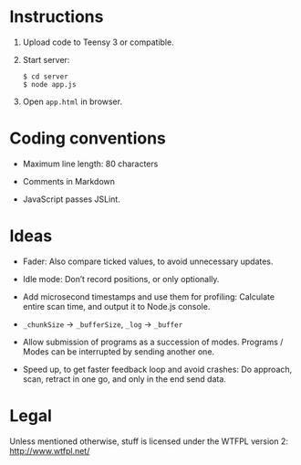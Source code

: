 Instructions
============

 1. Upload code to Teensy 3 or compatible.

 2. Start server:

        $ cd server
        $ node app.js

 3. Open `app.html` in browser.


Coding conventions
==================

  * Maximum line length: 80 characters

  * Comments in Markdown

  * JavaScript passes JSLint.


Ideas
=====

  * Fader: Also compare ticked values, to avoid unnecessary updates.

  * Idle mode: Don’t record positions, or only optionally.

  * Add microsecond timestamps and use them for profiling: Calculate entire
    scan time, and output it to Node.js console.

  * `_chunkSize` → `_bufferSize`, `_log` → `_buffer`

  * Allow submission of programs as a succession of modes. Programs / Modes can
    be interrupted by sending another one.

  * Speed up, to get faster feedback loop and avoid crashes: Do approach, scan,
    retract in one go, and only in the end send data.


Legal
=====

Unless mentioned otherwise, stuff is licensed under the WTFPL version 2:
<http://www.wtfpl.net/>

